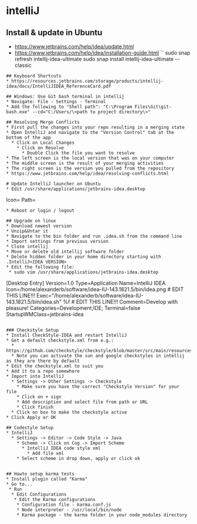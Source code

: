 # intelliJ

## Install & update in Ubuntu
* https://www.jetbrains.com/help/idea/update.html
* https://www.jetbrains.com/help/idea/installation-guide.html
``
sudo snap refresh intellij-idea-ultimate
sudo snap install intellij-idea-ultimate --classic
```
## Keyboard Shortcuts
* https://resources.jetbrains.com/storage/products/intellij-idea/docs/IntelliJIDEA_ReferenceCard.pdf

## Windows: Use Git bash terminal in intellij
* Navigate: File - Settings - Terminal
* Add the following to "Shell path": "C:\Program Files\Git\git-bash.exe" --cd="C:/Users/\<path to project directory\>"

## Resolving Merge Conflicts
* First pull the changes into your repo resulting in a merging state
* Open IntelliJ and navigate to the "Version Control" tab at the bottom of the app
  * Click on Local Changes
    * Click on Resolve
      * Double Click the file you want to resolve
* The left screen is the local version that was on your computer
* The middle screen is the result of your merging activities
* The right screen is the version you pulled from the repository
* https://www.jetbrains.com/help/idea/resolving-conflicts.html

# Update IntelliJ launcher on Ubuntu
* Edit /usr/share/applications/jetbrains-idea.desktop
```
Icon=<path to icon>
Path=<path to bin directory>
```
* Reboot or login / logout

## Upgrade on linux
* Download newest version
* Unzip&Untar it
* Navigate to the bin folder and run .idea.sh from the command line
* Import settings from previous version
* Close intellij
* Move or delete old intellij software folder
* Delete hidden folder in your home directory starting with .IntelliJ<IDEA VERSION>
* Edit the following file:
 * sudo vim /usr/share/applications/jetbrains-idea.desktop
```
[Desktop Entry]
Version=1.0
Type=Application
Name=IntelliJ IDEA
Icon=/home/alexanderb/software/idea-IU-143.1821.5/bin/idea.png # EDIT THIS LINE!!!
Exec="/home/alexanderb/software/idea-IU-143.1821.5/bin/idea.sh" %f # EDIT THIS LINE!!!
Comment=Develop with pleasure!
Categories=Development;IDE;
Terminal=false
StartupWMClass=jetbrains-idea
```

### Checkstyle Setup
* Install CheckStyle-IDEA and restart IntelliJ
* Get a default checkstyle.xml from e.g.:
  * https://github.com/checkstyle/checkstyle/blob/master/src/main/resources/google_checks.xml
  * Note you can activate the sun and google checkstyles in intellij as they are there by default
* Edit the checkstyle.xml to suit you
* Add it to a repo somewhere
* Import into IntelliJ
  * Settings -> Other Settings -> Checkstyle
    * Make sure you have the correct "Checkstyle Version" for your file
    * Click on + sign
    * Add description and select file from path or URL
    * Click finish
  * Click on box to make the checkstyle active
* Click Apply or OK  

## Codestyle Setup
* IntelliJ
  * Settings -> Editor -> Code Style -> Java
    * Scheme -> Click on Cog -> Import Scheme
      * IntelliJ IDEA code style xml
        * Add file xml
    * Select scheme in drop down, apply or click ok    


## Howto setup karma tests
* Install plugin called "Karma"
* Go to...
 * Run
  * Edit Configurations
   * Edit the Karma configurations
    * Configuration file - karma.conf.js
    * Node interpreter - /usr/local/bin/node
    * Karma package - the karma folder in your node_modules directory
